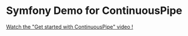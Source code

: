 Symfony Demo for ContinuousPipe
===============================

[Watch the "Get started with ContinuousPipe" video !](https://www.youtube.com/watch?v=d45YNe7umWI)

